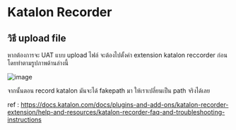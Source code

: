 # Katalon Recorder
## วิธี upload file
หากต้องการจะ UAT แบบ upload ไฟล์ จะต้องไปตั้งค่า extension katalon reccorder ก่อน
โดยทำตามรูปภาพด้านล่างนี้

![image](https://user-images.githubusercontent.com/67323548/217461895-81b99426-4db7-4770-b071-ed89b3f1d419.png)

จากนั้นตอน record katalon มันจะได้ fakepath มา ให้เราเปลี่ยนเป็น path จริงได้เลย

ref : https://docs.katalon.com/docs/plugins-and-add-ons/katalon-recorder-extension/help-and-resources/katalon-recorder-faq-and-troubleshooting-instructions
